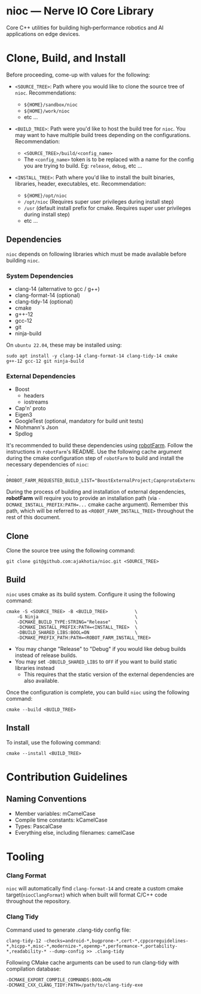 # nioc — Nerve IO Core Library
Core C++ utilities for building high‑performance robotics and AI applications on edge devices.

# Clone, Build, and Install
Before proceeding, come-up with values for the following:

* `<SOURCE_TREE>`: Path where you would like to clone the source tree of `nioc`.
  Recommendations:
  * `${HOME}/sandbox/nioc`
  * `${HOME}/work/nioc`
  * etc ...

* `<BUILD_TREE>`: Path were you'd like to host the build tree for `nioc`. You
  may want to have multiple build trees depending on the configurations. 
  Recommendation:
  * `<SOURCE_TREE>/build/<config_name>`
  * The `<config_name>` token is to be replaced with a name for the config
    you are trying to build. Eg: `release`, `debug`, etc ...

* `<INSTALL_TREE>`: Path where you'd like to install the built binaries, 
  libraries, header, executables, etc. Recommendation:
  * `${HOME}/opt/nioc`
  * `/opt/nioc` (Requires super user privileges during install step)
  * `/usr` (default install prefix for cmake. Requires super user privileges 
    during install step)
  * etc ...


## Dependencies
`nioc` depends on following libraries which must be made available before
building `nioc`.

### System Dependencies
* clang-14 (alternative to gcc / g++)
* clang-format-14 (optional)
* clang-tidy-14 (optional)
* cmake
* g++-12
* gcc-12
* git
* ninja-build

On `ubuntu 22.04`, these may be installed using:
```shell
sudo apt install -y clang-14 clang-format-14 clang-tidy-14 cmake g++-12 gcc-12 git ninja-build
```

### External Dependencies
* Boost
  * headers
  * iostreams
* Cap'n' proto
* Eigen3
* GoogleTest (optional, mandatory for build unit tests)
* Nlohmann's Json
* Spdlog

It's recommended to build these dependencies using
[robotFarm](https://github.com/ajakhotia/robotFarm). Follow the instructions in 
`robotFarm`'s README. Use the following cache argument during the cmake configuration step
of `robotFarm` to build and install the necessary dependencies of `nioc`:

```shell
-DROBOT_FARM_REQUESTED_BUILD_LIST="BoostExternalProject;CapnprotoExternalProject;Eigen3ExternalProject;GoogleTestExternalProject;NlohmannJsonExternalProject;SpdLogExternalProject"
```

During the process of building and installation of external dependencies, **robotFarm** will
require you to provide an installation path (via `-DCMAKE_INSTALL_PREFIX:PATH=...` cmake 
cache argument). Remember this path, which will be referred to as `<ROBOT_FARM_INSTALL_TREE>`
throughout the rest of this document. 


## Clone
Clone the source tree using the following command:
```shell
git clone git@github.com:ajakhotia/nioc.git <SOURCE_TREE>
```


## Build
`nioc` uses cmake as its build system. Configure it using the following command:
```shell
cmake -S <SOURCE_TREE> -B <BUILD_TREE>          \
    -G Ninja                                    \
    -DCMAKE_BUILD_TYPE:STRING="Release"         \
    -DCMAKE_INSTALL_PREFIX:PATH=<INSTALL_TREE>  \
    -DBUILD_SHARED_LIBS:BOOL=ON                 \
    -DCMAKE_PREFIX_PATH:PATH=<ROBOT_FARM_INSTALL_TREE>
```
* You may change "Release" to "Debug" if you would like debug builds instead of release builds.
* You may set `-DBUILD_SHARED_LIBS` to `OFF` if you want to build static libraries instead
  * This requires that the static version of the external dependencies are also available.

Once the configuration is complete, you can build `nioc` using the following command:
```shell
cmake --build <BUILD_TREE>
```


## Install
To install, use the following command:
```shell
cmake --install <BUILD_TREE>
```

# Contribution Guidelines

## Naming Conventions
* Member variables: mCamelCase
* Compile time constants: kCamelCase
* Types: PascalCase
* Everything else, including filenames: camelCase


# Tooling

### Clang Format
`nioc` will automatically find `clang-format-14` and create a custom cmake target(`niocClangFormat`)
which when built will format C/C++ code throughout the repository.


### Clang Tidy
Command used to generate .clang-tidy config file:
```shell
clang-tidy-12 -checks=android-*,bugprone-*,cert-*,cppcoreguidelines-*,hicpp-*,misc-*,modernize-*,openmp-*,performance-*,portability-*,readability-* --dump-config >> .clang-tidy
```

Following CMake cache arguments can be used to run clang-tidy with
compilation database:
```shell
-DCMAKE_EXPORT_COMPILE_COMMANDS:BOOL=ON
-DCMAKE_CXX_CLANG_TIDY:PATH=/path/to/clang-tidy-exe
```
